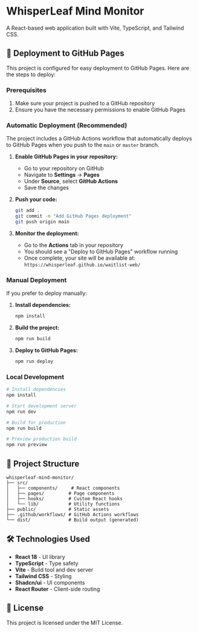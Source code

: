 # WhisperLeaf Mind Monitor

A React-based web application built with Vite, TypeScript, and Tailwind CSS.

## 🚀 Deployment to GitHub Pages

This project is configured for easy deployment to GitHub Pages. Here are the steps to deploy:

### Prerequisites

1. Make sure your project is pushed to a GitHub repository
2. Ensure you have the necessary permissions to enable GitHub Pages

### Automatic Deployment (Recommended)

The project includes a GitHub Actions workflow that automatically deploys to GitHub Pages when you push to the `main` or `master` branch.

1. **Enable GitHub Pages in your repository:**
   - Go to your repository on GitHub
   - Navigate to **Settings** → **Pages**
   - Under **Source**, select **GitHub Actions**
   - Save the changes

2. **Push your code:**
   ```bash
   git add .
   git commit -m "Add GitHub Pages deployment"
   git push origin main
   ```

3. **Monitor the deployment:**
   - Go to the **Actions** tab in your repository
   - You should see a "Deploy to GitHub Pages" workflow running
   - Once complete, your site will be available at: `https://whisperleaf.github.io/waitlist-web/`

### Manual Deployment

If you prefer to deploy manually:

1. **Install dependencies:**
   ```bash
   npm install
   ```

2. **Build the project:**
   ```bash
   npm run build
   ```

3. **Deploy to GitHub Pages:**
   ```bash
   npm run deploy
   ```

### Local Development

```bash
# Install dependencies
npm install

# Start development server
npm run dev

# Build for production
npm run build

# Preview production build
npm run preview
```

## 📁 Project Structure

```
whisperleaf-mind-monitor/
├── src/
│   ├── components/     # React components
│   ├── pages/         # Page components
│   ├── hooks/         # Custom React hooks
│   └── lib/           # Utility functions
├── public/            # Static assets
├── .github/workflows/ # GitHub Actions workflows
└── dist/              # Build output (generated)
```

## 🛠️ Technologies Used

- **React 18** - UI library
- **TypeScript** - Type safety
- **Vite** - Build tool and dev server
- **Tailwind CSS** - Styling
- **Shadcn/ui** - UI components
- **React Router** - Client-side routing

## 📝 License

This project is licensed under the MIT License.
